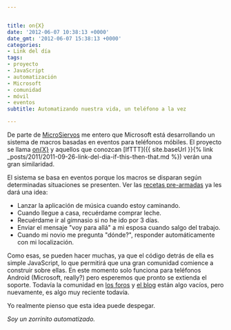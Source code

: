 ```yaml
---


title: on{X}
date: '2012-06-07 10:38:13 +0000'
date_gmt: '2012-06-07 15:38:13 +0000'
categories:
- Link del día
tags:
- proyecto
- JavaScript
- automatización
- Microsoft
- comunidad
- móvil
- eventos
subtitle: Automatizando nuestra vida, un teléfono a la vez

---
```



De parte de [MicroSiervos](http://www.microsiervos.com/archivo/gadgets/onx-microsoft-automatiza-acciones-telefonos-android.html) me entero que Microsoft está desarrollando un sistema de macros basadas en eventos para teléfonos móbiles. El proyecto se llama [on{X}](https://www.onx.ms/) y aquellos que conozcan [IfTTT]({{ site.baseUrl }}{% link _posts/2011/2011-09-26-link-del-dia-if-this-then-that.md %}) verán una gran similaridad.

El sistema se basa en eventos porque los macros se disparan según determinadas situaciones se presenten. Ver las [recetas pre-armadas](https://www.onx.ms/#recipesPage) ya les dará una idea:

- Lanzar la aplicación de música cuando estoy caminando.
- Cuando llegue a casa, recuérdame comprar leche.
- Recuérdame ir al gimnasio si no he ido por 3 días.
- Enviar el mensaje "voy para allá" a mi esposa cuando salgo del trabajo.
- Cuando mi novio me pregunta "dónde?", responder automáticamente con mi localización.

Como esas, se pueden hacer muchas, ya que el código detrás de ella es simple JavaScript, lo que permitirá que una gran comunidad comience a construir sobre ellas. En este momento solo funciona para teléfonos Android (Microsoft, really?) pero esperemos que pronto se extienda el soporte. Todavía la comunidad en [los foros](https://dev.onx.ms/forum) y [el blog](https://dev.onx.ms/blog/) están algo vacíos, pero nuevamente, es algo muy reciente todavía.

Yo realmente pienso que esta idea puede despegar.

_Soy un zorrinito automatizado._
